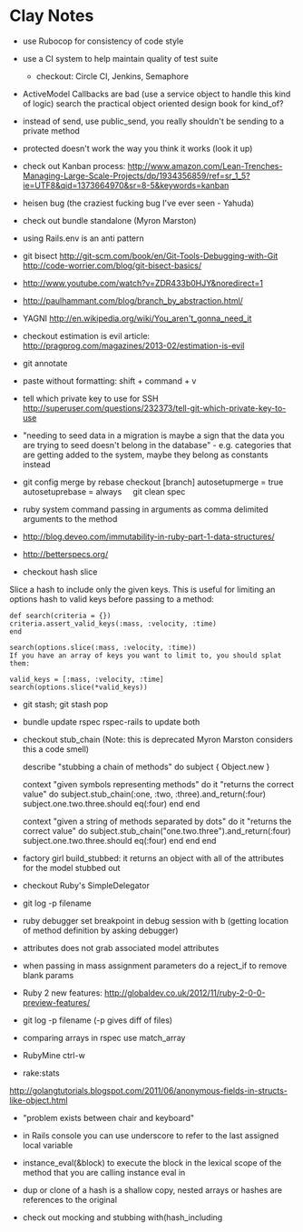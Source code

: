 # Clay Notes

* use Rubocop for consistency of code style

* use a CI system to help maintain quality of test suite
  * checkout: Circle CI, Jenkins, Semaphore

* ActiveModel Callbacks are bad (use a service object to handle this kind of logic) search the practical object oriented design book for kind_of?
* instead of send, use public_send, you really shouldn't be sending to a private method
* protected doesn't work the way you think it works (look it up)
* check out Kanban process: http://www.amazon.com/Lean-Trenches-Managing-Large-Scale-Projects/dp/1934356859/ref=sr_1_5?ie=UTF8&qid=1373664970&sr=8-5&keywords=kanban

* heisen bug (the craziest fucking bug I've ever seen - Yahuda)

* check out bundle standalone (Myron Marston)

* using Rails.env is an anti pattern

* git bisect
  http://git-scm.com/book/en/Git-Tools-Debugging-with-Git
  http://code-worrier.com/blog/git-bisect-basics/

* http://www.youtube.com/watch?v=ZDR433b0HJY&noredirect=1
* http://paulhammant.com/blog/branch_by_abstraction.html/

* YAGNI http://en.wikipedia.org/wiki/You_aren't_gonna_need_it

* checkout estimation is evil article: http://pragprog.com/magazines/2013-02/estimation-is-evil

* git annotate

* paste without formatting: shift + command + v

* tell which private key to use for SSH
  http://superuser.com/questions/232373/tell-git-which-private-key-to-use

* "needing to seed data in a migration is maybe a sign that the data you are trying to seed doesn't belong in the database" - e.g. categories that are getting added to the system, maybe they belong as constants instead

* git config merge by rebase
	checkout [branch]
					autosetupmerge = true
					autosetuprebase = always
			   
   git clean spec

* ruby system command passing in arguments as comma delimited arguments to the method

* http://blog.deveo.com/immutability-in-ruby-part-1-data-structures/

* http://betterspecs.org/

* checkout hash slice

Slice a hash to include only the given keys. This is useful for limiting an options hash to valid keys before passing to a method:

    def search(criteria = {})
    criteria.assert_valid_keys(:mass, :velocity, :time)
    end

    search(options.slice(:mass, :velocity, :time))
    If you have an array of keys you want to limit to, you should splat them:

    valid_keys = [:mass, :velocity, :time]
    search(options.slice(*valid_keys))

* git stash; git stash pop

* bundle update rspec rspec-rails to update both

* checkout stub_chain (Note: this is deprecated Myron Marston considers this a code smell)

    describe "stubbing a chain of methods" do
    subject { Object.new }

    context "given symbols representing methods" do
        it "returns the correct value" do
        subject.stub_chain(:one, :two, :three).and_return(:four)
        subject.one.two.three.should eq(:four)
        end
    end

    context "given a string of methods separated by dots" do
        it "returns the correct value" do
        subject.stub_chain("one.two.three").and_return(:four)
        subject.one.two.three.should eq(:four)
        end
    end
    end

* factory girl build_stubbed:
it returns an object with all of the attributes for the model stubbed out

* checkout Ruby's SimpleDelegator

* git log -p filename

* ruby debugger set breakpoint in debug session with b (getting location of method definition by asking debugger)

* attributes does not grab associated model attributes

* when passing in mass assignment parameters do a reject_if to remove blank params

* Ruby 2 new features: http://globaldev.co.uk/2012/11/ruby-2-0-0-preview-features/

* git log -p filename (-p gives diff of files)

* comparing arrays in rspec use match_array

* RubyMine ctrl-w

* rake:stats


http://golangtutorials.blogspot.com/2011/06/anonymous-fields-in-structs-like-object.html

* "problem exists between chair and keyboard"

* in Rails console you can use underscore to refer to the last assigned local variable

* instance_eval(&block) to execute the block in the lexical scope of the method that you are calling instance eval in

* dup or clone of a hash is a shallow copy, nested arrays or hashes are references to the original

* check out mocking and stubbing with(hash_including
